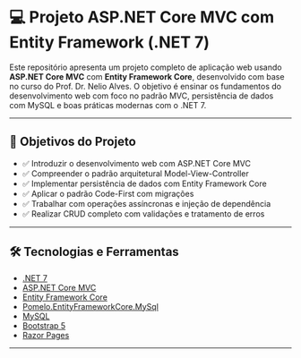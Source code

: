 # 💻 Projeto ASP.NET Core MVC com Entity Framework (.NET 7)

Este repositório apresenta um projeto completo de aplicação web usando **ASP.NET Core MVC** com **Entity Framework Core**, desenvolvido com base no curso do Prof. Dr. Nelio Alves. O objetivo é ensinar os fundamentos do desenvolvimento web com foco no padrão MVC, persistência de dados com MySQL e boas práticas modernas com o .NET 7.

---

## 🎯 Objetivos do Projeto

- ✅ Introduzir o desenvolvimento web com ASP.NET Core MVC
- ✅ Compreender o padrão arquitetural Model-View-Controller
- ✅ Implementar persistência de dados com Entity Framework Core
- ✅ Aplicar o padrão Code-First com migrações
- ✅ Trabalhar com operações assíncronas e injeção de dependência
- ✅ Realizar CRUD completo com validações e tratamento de erros

---

## 🛠️ Tecnologias e Ferramentas

- [.NET 7](https://dotnet.microsoft.com/en-us/download/dotnet/7.0)
- [ASP.NET Core MVC](https://learn.microsoft.com/aspnet/core/mvc)
- [Entity Framework Core](https://learn.microsoft.com/ef/core)
- [Pomelo.EntityFrameworkCore.MySql](https://github.com/PomeloFoundation/Pomelo.EntityFrameworkCore.MySql)
- [MySQL](https://www.mysql.com/)
- [Bootstrap 5](https://getbootstrap.com/)
- [Razor Pages](https://learn.microsoft.com/aspnet/core/razor-pages)

---

